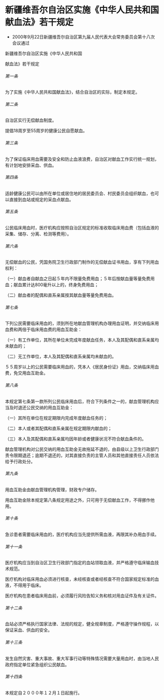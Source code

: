 # 新疆维吾尔自治区实施《中华人民共和国献血法》若干规定

- 2000年9月22日新疆维吾尔自治区第九届人民代表大会常务委员会第十八次会议通过

<!-- INFO END -->

新疆维吾尔自治区实施《中华人民共和国

献血法》若干规定

###### 第一条

为了实施《中华人民共和国献血法》，结合自治区的实际，制定本规定。

###### 第二条

自治区实行无偿献血制度。

提倡18周岁至55周岁的健康公民自愿献血。

###### 第三条

为了保证临床用血需要及安全和防止血液浪费，自治区对献血工作实行统一规划，有计划地安排采血、供血。

###### 第四条

适龄健康公民可以由所在单位或居住地的居民委员会、村民委员会组织献血，也可以直接到血站或规定的采血点献血。

###### 第五条

公民临床用血时，医疗机构应按照自治区规定的标准收取临床用血费（包括血液的采集、储存、分离、检测等费用）。

###### 第六条

无偿献血的公民，凭国务院卫生行政部门制作的无偿献血证书用血，享有下列用血权利：

（一）献血者自献血之日起５年内不限量免费用血；５年后按献血量等量免费用血；献血累计达800毫升以上的，终身免费用血；

（二）献血者的配偶和直系亲属按其献血量等量免费用血。

###### 第七条

下列公民需要临床用血的，须到所在地献血管理机构办理用血证明，并交纳临床用血费和两倍于临床用血费的用血互助金：

（一）有工作单位，其所在单位未完成年度献血任务，本人及其配偶和直系亲属均未献血的；

（二）无工作单位，本人及其配偶和直系亲属均未献血的。

５５周岁以上的公民需要临床用血的，凭本人《居民身份证》用血，交纳临床用血费，免交用血互助金。

###### 第八条

本规定第七条第一款所列公民临床用血后，符合下列条件之一的，献血管理机构应当及时退还公民交纳的用血互助金：

（一）其所在单位在规定期限内完成年度献血任务的；

（二）本人或者其配偶和直系亲属在规定期限内献血的；

（三）本人及其配偶和直系亲属均因年龄或者健康状况不符合献血条件的。

献血管理机构对公民交纳的用血互助金无故拖延不退的，由县级以上卫生行政部门责令限期退还；逾期不退还的，对其直接负责的主管人员和其他直接责任人员依法给予行政处分。

###### 第九条

用血互助金由献血管理机构管理，财政专户储存。

用血互助金除本规定第八条规定用途之外，只可用于无偿献血工作，不得挪作他用。

###### 第十条

急诊患者需要临床用血的，医疗机构应当先提供所需血液，再限其补办用血手续。

###### 第十一条

医疗机构应当到自治区卫生行政部门指定的血站领取血液，并严格遵守临床输血技术规范。

医疗机构对临床用血必须进行核查，未经核查或者经核查不符合国家规定标准的血液，不得用于临床。

医疗机构在患者临床用血前，必须履行风险告知义务和核对用血证件及有关证件。

###### 第十二条

血站必须严格执行国家法律、法规的规定，健全规章制度，严格遵守操作规程，以保证采血、供血的安全。

###### 第十三条

发生自然灾害、重大事故、重大军事行动等特殊情况需要大量用血时，由当地人民政府指定单位紧急组织公民献血。

###### 第十四条

本规定自２０００年１２月１日起施行。

